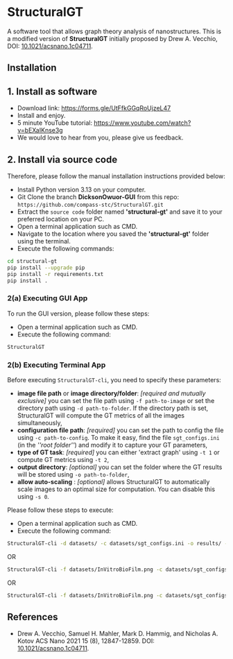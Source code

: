 # StructuralGT

A software tool that allows graph theory analysis of nanostructures. This is a modified version of **StructuralGT** initially proposed by Drew A. Vecchio, DOI: [10.1021/acsnano.1c04711](https://pubs.acs.org/doi/10.1021/acsnano.1c04711?ref=pdf).

## Installation

## 1. Install as software

* Download link: https://forms.gle/UtFfkGGqRoUjzeL47
* Install and enjoy. 
* 5 minute YouTube tutorial: https://www.youtube.com/watch?v=bEXaIKnse3g
* We would love to hear from you, please give us feedback.

## 2. Install via source code

Therefore, please follow the manual installation instructions provided below:

* Install Python version 3.13 on your computer.
* Git Clone the branch **DicksonOwuor-GUI** from this repo: ```https://github.com/compass-stc/StructuralGT.git```
* Extract the ```source code``` folder named **'structural-gt'** and save it to your preferred location on your PC.
* Open a terminal application such as CMD. 
* Navigate to the location where you saved the **'structural-gt'** folder using the terminal. 
* Execute the following commands:

```bash
cd structural-gt
pip install --upgrade pip
pip install -r requirements.txt
pip install .
```

### 2(a) Executing GUI App

To run the GUI version, please follow these steps:

* Open a terminal application such as CMD.
* Execute the following command:

```bash
StructuralGT
```

### 2(b) Executing Terminal App

Before executing ```StructuralGT-cli```, you need to specify these parameters:

* **image file path** or **image directory/folder**: *[required and mutually exclusive]* you can set the file path using ```-f path-to-image``` or set the directory path using ```-d path-to-folder```. If the directory path is set, StructuralGT will compute the GT metrics of all the images simultaneously,
* **configuration file path**: *[required]* you can set the path to config the file using ```-c path-to-config```. To make it easy, find the file ```sgt_configs.ini``` (in the *''root folder''*) and modify it to capture your GT parameters,
* **type of GT task**: *[required]* you can either 'extract graph' using ```-t 1``` or compute GT metrics using ```-t 2```,
* **output directory**: *[optional]* you can set the folder where the GT results will be stored using ```-o path-to-folder```,
* **allow auto-scaling** : *[optional]* allows StructuralGT to automatically scale images to an optimal size for computation. You can disable this using ```-s 0```.

Please follow these steps to execute:

* Open a terminal application such as CMD.
* Execute the following command:

```bash
StructuralGT-cli -d datasets/ -c datasets/sgt_configs.ini -o results/ -t 2
```

OR 

```bash
StructuralGT-cli -f datasets/InVitroBioFilm.png -c datasets/sgt_configs.ini -t 2
```

OR

```bash
StructuralGT-cli -f datasets/InVitroBioFilm.png -c datasets/sgt_configs.ini -t 1
```


## References
* Drew A. Vecchio, Samuel H. Mahler, Mark D. Hammig, and Nicholas A. Kotov
ACS Nano 2021 15 (8), 12847-12859. DOI: [10.1021/acsnano.1c04711](https://pubs.acs.org/doi/10.1021/acsnano.1c04711?ref=pdf).